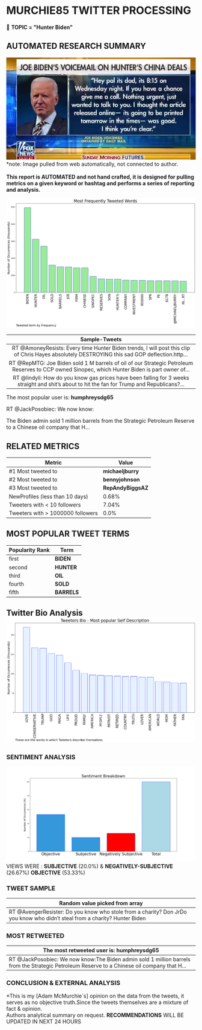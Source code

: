 # MURCHIE85 TWITTER PROCESSING 
&#x1F34E; **TOPIC = "Hunter Biden"**

## AUTOMATED RESEARCH SUMMARY

![image](assets/2022-07-08hashtagImage.png)*note: Image pulled from web automatically, not connected to author.
<br></br>
<b> This report is AUTOMATED and not hand crafted, it is designed for pulling metrics on a given keyword or hashtag and performs a series of reporting and analysis.</b>



![image](assets/2022-07-08TWEETS.png)



|                **Sample-Tweets**        |
| :-------------: |
| RT @AmoneyResists: Every time Hunter Biden trends, I will post this clip of Chris Hayes absolutely DESTROYING this sad GOP deflection.http… |
| RT @RepMTG: Joe Biden sold 1 M barrels of oil of our Strategic Petroleum Reserves to CCP owned Sinopec, which Hunter Biden is part owner of… |
| RT @lindyli: How do you know gas prices have been falling for 3 weeks straight and shit’s about to hit the fan for Trump and Republicans?… |

The most popular user is: **humphreysdg65**
<div class="alert alert-block alert-danger"> RT @JackPosobiec: We now know:

The Biden admin sold 1 million barrels from the Strategic Petroleum Reserve to a Chinese oil company that H…</div>

## RELATED METRICS<br>
| Metric | Value |
| ------------- | ------------- |
| #1 Most tweeted to  | **michaeljburry** |
| #2 Most tweeted to  | **bennyjohnson** |
| #3 Most tweeted to  | **RepAndyBiggsAZ** |
| NewProfiles (less than 10 days) | 0.68%  |
| Tweeters with < 10 followers  | 7.04%|
| Tweeters with > 1000000 followers  | 0.0%  |



## MOST POPULAR TWEET TERMS 


| Popularity Rank  | Term |
| ------------- | ------------- |
| first  | **BIDEN**  |
| second  | **HUNTER**  |
| third  | **OIL** |
| fourth  | **SOLD**  |
| fifth  | **BARRELS**  |


## Twitter Bio Analysis![image](assets/2022-07-08BIO.png)
### SENTIMENT ANALYSIS
![image](assets/2022-07-08sentiment.png)
VIEWS WERE : **SUBJECTIVE**  (20.0%) & **NEGATIVELY-SUBJECTIVE** (26.67%) **OBJECTIVE** (53.33%)

### TWEET SAMPLE 
| Random value picked from array |
| ------------- |
|RT @AvengerResister: Do you know who stole from a charity? Don JrDo you know who didn’t steal from a charity? Hunter Biden |

### MOST RETWEETED 

| The most retweeted user is: **humphreysdg65**  |
| ------------- |
| RT @JackPosobiec: We now know:The Biden admin sold 1 million barrels from the Strategic Petroleum Reserve to a Chinese oil company that H… |

### CONCLUSION & EXTERNAL ANALYSIS

*This is my [Adam McMurchie`s] opinion on the data from the tweets, it serves as no objective truth.Since the tweets themselves are a mixture of fact & opinion.<br>
Authors analytical summary on request.
**RECOMMENDATIONS** WILL BE UPDATED IN NEXT  24 HOURS <br>